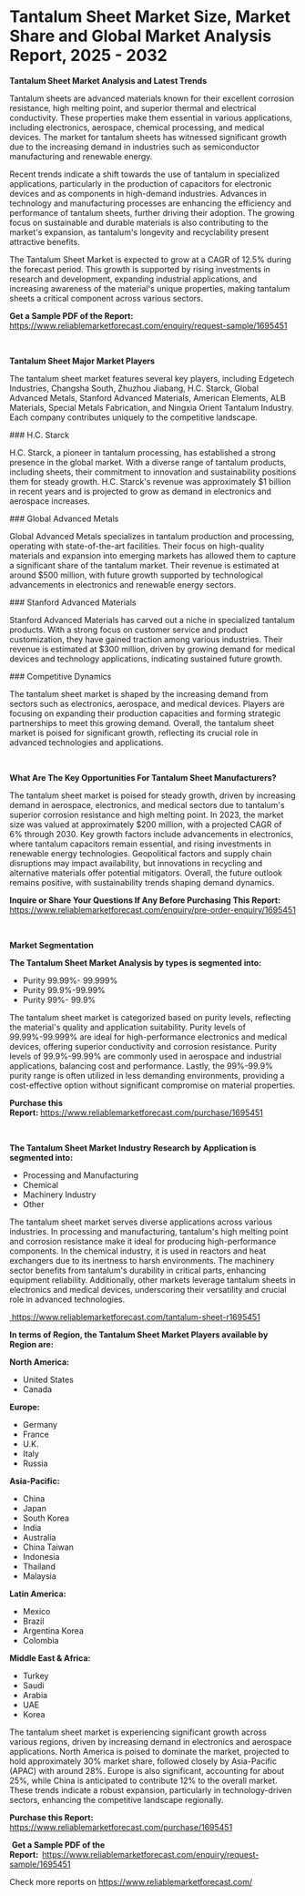 <p><h1>Tantalum Sheet Market Size, Market Share and Global Market Analysis Report, 2025 - 2032</h1></p><p><strong>Tantalum Sheet Market Analysis and Latest Trends</strong></p>
<p><p>Tantalum sheets are advanced materials known for their excellent corrosion resistance, high melting point, and superior thermal and electrical conductivity. These properties make them essential in various applications, including electronics, aerospace, chemical processing, and medical devices. The market for tantalum sheets has witnessed significant growth due to the increasing demand in industries such as semiconductor manufacturing and renewable energy.</p><p>Recent trends indicate a shift towards the use of tantalum in specialized applications, particularly in the production of capacitors for electronic devices and as components in high-demand industries. Advances in technology and manufacturing processes are enhancing the efficiency and performance of tantalum sheets, further driving their adoption. The growing focus on sustainable and durable materials is also contributing to the market's expansion, as tantalum's longevity and recyclability present attractive benefits.</p><p>The Tantalum Sheet Market is expected to grow at a CAGR of 12.5% during the forecast period. This growth is supported by rising investments in research and development, expanding industrial applications, and increasing awareness of the material's unique properties, making tantalum sheets a critical component across various sectors.</p></p>
<p><strong>Get a Sample PDF of the Report:&nbsp;</strong> <a href="https://www.reliablemarketforecast.com/enquiry/request-sample/1695451?utm_campaign=1840&utm_medium=2&utm_source=Github&utm_content=ia&utm_term=08012025&utm_id=tantalum-sheet">https://www.reliablemarketforecast.com/enquiry/request-sample/1695451</a></p>
<p>&nbsp;</p>
<p><strong>Tantalum Sheet Major Market Players</strong></p>
<p><p>The tantalum sheet market features several key players, including Edgetech Industries, Changsha South, Zhuzhou Jiabang, H.C. Starck, Global Advanced Metals, Stanford Advanced Materials, American Elements, ALB Materials, Special Metals Fabrication, and Ningxia Orient Tantalum Industry. Each company contributes uniquely to the competitive landscape.</p><p>### H.C. Starck</p><p>H.C. Starck, a pioneer in tantalum processing, has established a strong presence in the global market. With a diverse range of tantalum products, including sheets, their commitment to innovation and sustainability positions them for steady growth. H.C. Starck's revenue was approximately $1 billion in recent years and is projected to grow as demand in electronics and aerospace increases.</p><p>### Global Advanced Metals</p><p>Global Advanced Metals specializes in tantalum production and processing, operating with state-of-the-art facilities. Their focus on high-quality materials and expansion into emerging markets has allowed them to capture a significant share of the tantalum market. Their revenue is estimated at around $500 million, with future growth supported by technological advancements in electronics and renewable energy sectors.</p><p>### Stanford Advanced Materials</p><p>Stanford Advanced Materials has carved out a niche in specialized tantalum products. With a strong focus on customer service and product customization, they have gained traction among various industries. Their revenue is estimated at $300 million, driven by growing demand for medical devices and technology applications, indicating sustained future growth.</p><p>### Competitive Dynamics</p><p>The tantalum sheet market is shaped by the increasing demand from sectors such as electronics, aerospace, and medical devices. Players are focusing on expanding their production capacities and forming strategic partnerships to meet this growing demand. Overall, the tantalum sheet market is poised for significant growth, reflecting its crucial role in advanced technologies and applications.</p></p>
<p>&nbsp;</p>
<p><strong>What Are The Key Opportunities For Tantalum Sheet Manufacturers?</strong></p>
<p><p>The tantalum sheet market is poised for steady growth, driven by increasing demand in aerospace, electronics, and medical sectors due to tantalum's superior corrosion resistance and high melting point. In 2023, the market size was valued at approximately $200 million, with a projected CAGR of 6% through 2030. Key growth factors include advancements in electronics, where tantalum capacitors remain essential, and rising investments in renewable energy technologies. Geopolitical factors and supply chain disruptions may impact availability, but innovations in recycling and alternative materials offer potential mitigators. Overall, the future outlook remains positive, with sustainability trends shaping demand dynamics.</p></p>
<p><strong>Inquire or Share Your Questions If Any Before Purchasing This Report:</strong> <a href="https://www.reliablemarketforecast.com/enquiry/pre-order-enquiry/1695451?utm_campaign=1840&utm_medium=2&utm_source=Github&utm_content=ia&utm_term=08012025&utm_id=tantalum-sheet">https://www.reliablemarketforecast.com/enquiry/pre-order-enquiry/1695451</a></p>
<p>&nbsp;</p>
<p><strong>Market Segmentation</strong></p>
<p><strong>The Tantalum Sheet Market Analysis by types is segmented into:</strong></p>
<p><ul><li>Purity 99.99%- 99.999%</li><li>Purity 99.9%-99.99%</li><li>Purity 99%- 99.9%</li></ul></p>
<p><p>The tantalum sheet market is categorized based on purity levels, reflecting the material's quality and application suitability. Purity levels of 99.99%-99.999% are ideal for high-performance electronics and medical devices, offering superior conductivity and corrosion resistance. Purity levels of 99.9%-99.99% are commonly used in aerospace and industrial applications, balancing cost and performance. Lastly, the 99%-99.9% purity range is often utilized in less demanding environments, providing a cost-effective option without significant compromise on material properties.</p></p>
<p><strong>Purchase this Report:&nbsp;</strong><a href="https://www.reliablemarketforecast.com/purchase/1695451?utm_campaign=1840&utm_medium=2&utm_source=Github&utm_content=ia&utm_term=08012025&utm_id=tantalum-sheet">https://www.reliablemarketforecast.com/purchase/1695451</a></p>
<p>&nbsp;</p>
<p><strong>The Tantalum Sheet Market Industry Research by Application is segmented into:</strong></p>
<p><ul><li>Processing and Manufacturing</li><li>Chemical</li><li>Machinery Industry</li><li>Other</li></ul></p>
<p><p>The tantalum sheet market serves diverse applications across various industries. In processing and manufacturing, tantalum's high melting point and corrosion resistance make it ideal for producing high-performance components. In the chemical industry, it is used in reactors and heat exchangers due to its inertness to harsh environments. The machinery sector benefits from tantalum's durability in critical parts, enhancing equipment reliability. Additionally, other markets leverage tantalum sheets in electronics and medical devices, underscoring their versatility and crucial role in advanced technologies.</p></p>
<p><a href="https://www.reliablemarketforecast.com/tantalum-sheet-r1695451?utm_campaign=1840&utm_medium=2&utm_source=Github&utm_content=ia&utm_term=08012025&utm_id=tantalum-sheet">&nbsp;https://www.reliablemarketforecast.com/tantalum-sheet-r1695451</a></p>
<p><strong>In terms of Region, the Tantalum Sheet Market Players available by Region are:</strong></p>
<p>
    <p> <strong> North America: </strong>
        <ul>
            <li>United States</li>
            <li>Canada</li>
        </ul>
        </p> 
    <p> <strong> Europe: </strong>
        <ul>
            <li>Germany</li>
            <li>France</li>
            <li>U.K.</li>
            <li>Italy</li>
            <li>Russia</li>
        </ul>
        </p> 
    <p> <strong> Asia-Pacific: </strong>
        <ul>
            <li>China</li>
            <li>Japan</li>
            <li>South Korea</li>
            <li>India</li>
            <li>Australia</li>
            <li>China Taiwan</li>
            <li>Indonesia</li>
            <li>Thailand</li>
            <li>Malaysia</li>
        </ul>
        </p> 
    <p> <strong> Latin America: </strong>
        <ul>
            <li>Mexico</li>
            <li>Brazil</li>
            <li>Argentina Korea</li>
            <li>Colombia</li>
        </ul>
        </p> 
    <p> <strong> Middle East & Africa: </strong>
        <ul>
            <li>Turkey</li>
            <li>Saudi</li>
            <li>Arabia</li>
            <li>UAE</li>
            <li>Korea</li>
        </ul>
    </p>
    </p>
<p><p>The tantalum sheet market is experiencing significant growth across various regions, driven by increasing demand in electronics and aerospace applications. North America is poised to dominate the market, projected to hold approximately 30% market share, followed closely by Asia-Pacific (APAC) with around 28%. Europe is also significant, accounting for about 25%, while China is anticipated to contribute 12% to the overall market. These trends indicate a robust expansion, particularly in technology-driven sectors, enhancing the competitive landscape regionally.</p></p>
<p><strong>Purchase this Report: </strong><a href="https://www.reliablemarketforecast.com/purchase/1695451?utm_campaign=1840&utm_medium=2&utm_source=Github&utm_content=ia&utm_term=08012025&utm_id=tantalum-sheet">https://www.reliablemarketforecast.com/purchase/1695451</a></p>
<p>&nbsp;<strong>Get a Sample PDF of the Report:&nbsp;&nbsp;</strong><a href="https://www.reliablemarketforecast.com/enquiry/request-sample/1695451?utm_campaign=1840&utm_medium=2&utm_source=Github&utm_content=ia&utm_term=08012025&utm_id=tantalum-sheet">https://www.reliablemarketforecast.com/enquiry/request-sample/1695451</a></p>
<p><strong></strong></p>
<p>Check more reports on <a href="https://www.reliablemarketforecast.com/?utm_campaign=1840&utm_medium=2&utm_source=Github&utm_content=ia&utm_term=08012025&utm_id=tantalum-sheet">https://www.reliablemarketforecast.com/</a></p>